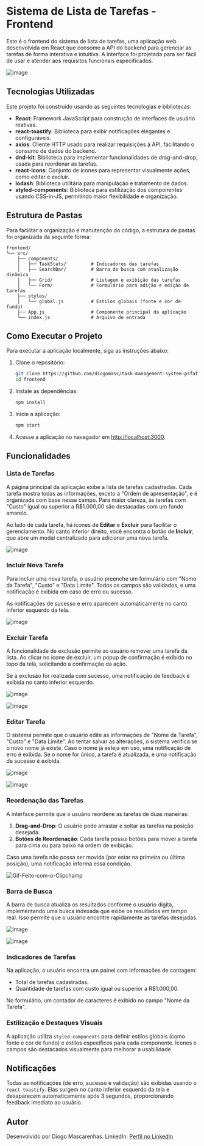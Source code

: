 # Sistema de Lista de Tarefas - Frontend

Este é o frontend do sistema de lista de tarefas, uma aplicação web desenvolvida em React que consome a API do backend para gerenciar as tarefas de forma interativa e intuitiva. A interface foi projetada para ser fácil de usar e atender aos requisitos funcionais especificados.

![image](https://github.com/user-attachments/assets/2195ea2c-338e-44d3-a610-a144ce6df2fa)

## Tecnologias Utilizadas

Este projeto foi construído usando as seguintes tecnologias e bibliotecas:

- **React**: Framework JavaScript para construção de interfaces de usuário reativas.
- **react-toastify**: Biblioteca para exibir notificações elegantes e configuráveis.
- **axios**: Cliente HTTP usado para realizar requisições à API, facilitando o consumo de dados do backend.
- **dnd-kit**: Biblioteca para implementar funcionalidades de drag-and-drop, usada para reordenar as tarefas.
- **react-icons**: Conjunto de ícones para representar visualmente ações, como editar e excluir.
- **lodash**: Biblioteca utilitária para manipulação e tratamento de dados.
- **styled-components**: Biblioteca para estilização dos componentes usando CSS-in-JS, permitindo maior flexibilidade e organização.

## Estrutura de Pastas

Para facilitar a organização e manutenção do código, a estrutura de pastas foi organizada da seguinte forma:

```
frontend/
└── src/
    ├── components/
    │   ├── TaskStats/         # Indicadores das tarefas
    │   ├── SearchBar/         # Barra de busca com atualização dinâmica
    │   ├── Grid/              # Listagem e exibição das tarefas
    │   └── Form/              # Formulário para adição e edição de tarefas
    ├── styles/
    │   └── global.js          # Estilos globais (fonte e cor de fundo)
    ├── App.js                 # Componente principal da aplicação
    └── index.js               # Arquivo de entrada
```

## Como Executar o Projeto

Para executar a aplicação localmente, siga as instruções abaixo:

1. Clone o repositório:

   ```bash
   git clone https://github.com/diogomasc/task-management-system-psfatto.git
   cd frontend
   ```

2. Instale as dependências:

   ```bash
   npm install
   ```

3. Inicie a aplicação:

   ```bash
   npm start
   ```

4. Acesse a aplicação no navegador em [http://localhost:3000](http://localhost:3000).

## Funcionalidades

### Lista de Tarefas

A página principal da aplicação exibe a lista de tarefas cadastradas. Cada tarefa mostra todas as informações, exceto a "Ordem de apresentação", e é organizada com base nesse campo. Para maior clareza, as tarefas com "Custo" igual ou superior a R$1.000,00 são destacadas com um fundo amarelo.

Ao lado de cada tarefa, há ícones de **Editar** e **Excluir** para facilitar o gerenciamento. No canto inferior direito, você encontra o botão de **Incluir**, que abre um modal centralizado para adicionar uma nova tarefa.

![image](https://github.com/user-attachments/assets/d5579cbe-11ff-4243-b8b9-a998f243a633)

### Incluir Nova Tarefa

Para incluir uma nova tarefa, o usuário preenche um formulário com "Nome da Tarefa", "Custo" e "Data Limite". Todos os campos são validados, e uma notificação é exibida em caso de erro ou sucesso.

As notificações de sucesso e erro aparecem automaticamente no canto inferior esquerdo da tela.

![image](https://github.com/user-attachments/assets/3e57c496-2526-4cf4-8846-f871312391b6)

### Excluir Tarefa

A funcionalidade de exclusão permite ao usuário remover uma tarefa da lista. Ao clicar no ícone de excluir, um popup de confirmação é exibido no topo da tela, solicitando a confirmação da ação.

Se a exclusão for realizada com sucesso, uma notificação de feedback é exibida no canto inferior esquerdo.

![image](https://github.com/user-attachments/assets/aa8a8387-6445-4de0-8a27-302180c7282a)

![image](https://github.com/user-attachments/assets/724826b1-e45c-49c0-b193-a3f74d6d00aa)

### Editar Tarefa

O sistema permite que o usuário edite as informações de "Nome da Tarefa", "Custo" e "Data Limite". Ao tentar salvar as alterações, o sistema verifica se o novo nome já existe. Caso o nome já esteja em uso, uma notificação de erro é exibida. Se o nome for único, a tarefa é atualizada, e uma notificação de sucesso é exibida.

![image](https://github.com/user-attachments/assets/88bfb8c5-45c2-41da-bb2e-0514bd8768f5)

![image](https://github.com/user-attachments/assets/791d3ea3-b332-4991-b760-7d6a462fbade)

### Reordenação das Tarefas

A interface permite que o usuário reordene as tarefas de duas maneiras:

1. **Drag-and-Drop**: O usuário pode arrastar e soltar as tarefas na posição desejada.
2. **Botões de Reordenação**: Cada tarefa possui botões para mover a tarefa para cima ou para baixo na ordem de exibição.

Caso uma tarefa não possa ser movida (por estar na primeira ou última posição), uma notificação informa essa condição.

![Gif-Feito-com-o-Clipchamp](https://github.com/user-attachments/assets/fdb29c0d-23d5-4fb9-88cd-c53ae25a27e0)

### Barra de Busca

A barra de busca atualiza os resultados conforme o usuário digita, implementando uma busca indexada que exibe os resultados em tempo real. Isso permite que o usuário encontre rapidamente as tarefas desejadas.

![image](https://github.com/user-attachments/assets/d1de1bc4-63bf-4177-88de-4f97fd859f06)

![image](https://github.com/user-attachments/assets/7ed02220-bc34-491c-b5dd-0782972c14b4)

### Indicadores de Tarefas

Na aplicação, o usuário encontra um painel com informações de contagem:

- Total de tarefas cadastradas.
- Quantidade de tarefas com custo igual ou superior a R$1.000,00.

No formulário, um contador de caracteres é exibido no campo "Nome da Tarefa".

### Estilização e Destaques Visuais

A aplicação utiliza `styled-components` para definir estilos globais (como fonte e cor de fundo) e estilos específicos para cada componente. Ícones e campos são destacados visualmente para melhorar a usabilidade.

## Notificações

Todas as notificações (de erro, sucesso e validação) são exibidas usando o `react-toastify`. Elas surgem no canto inferior esquerdo da tela e desaparecem automaticamente após 3 segundos, proporcionando feedback imediato ao usuário.

## Autor

Desenvolvido por Diogo Mascarenhas.
LinkedIn: [Perfil no LinkedIn](https://www.linkedin.com/in/diogomasc/)
